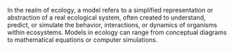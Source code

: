 In the realm of ecology, a model refers to a simplified representation or abstraction of a real ecological system, often created to understand, predict, or simulate the behavior, interactions, or dynamics of organisms within ecosystems. Models in ecology can range from conceptual diagrams to mathematical equations or computer simulations.
